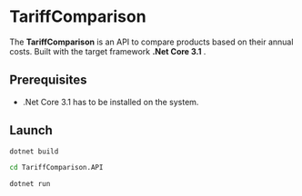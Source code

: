 # TariffComparison

The **TariffComparison** is an API to compare products based on their annual costs. 
Built with the target framework **.Net Core 3.1** .

## Prerequisites
- .Net Core 3.1 has to be installed on the system.

## Launch
```sh
dotnet build
```
```sh
cd TariffComparison.API
```
```sh
dotnet run
```

